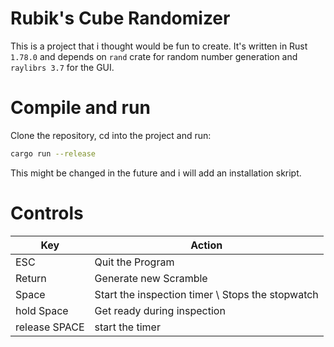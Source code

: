 # Rubik's Cube Randomizer
This is a project that i thought would be fun to create.
It's written in Rust `1.78.0` and depends on `rand` crate for random number generation
and `raylibrs 3.7` for the GUI.

# Compile and run
Clone the repository, cd into the project and run:
```bash
cargo run --release
```
This might be changed in the future and i will add an installation skript.
# Controls
| Key           |                       Action                     |
|---------------|--------------------------------------------------|
| ESC           | Quit the Program                                 |
| Return        | Generate new Scramble                            |
| Space         | Start the inspection timer \ Stops the stopwatch |
| hold Space    | Get ready during inspection                      |
| release SPACE | start the timer                                  |
